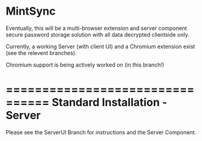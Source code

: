 MintSync
========
Eventually, this will be a multi-browser extension and server component secure password storage solution with all data decrypted clientside only.

Currently, a working Server (with client UI) and a Chromium extension exist (see the relevent branches).

Chromium support is being actively worked on (in this branch!)

================================
 Standard Installation - Server
================================

Please see the ServerUI Branch for instructions and the Server Component.

